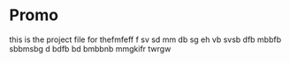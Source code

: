 # Promo
this is the project file for thefmfeff f sv sd
mm db sg eh
  vb svsb dfb 
  mbbfb sbbmsbg 
d bdfb bd bmbbnb mmgkifr twrgw 
